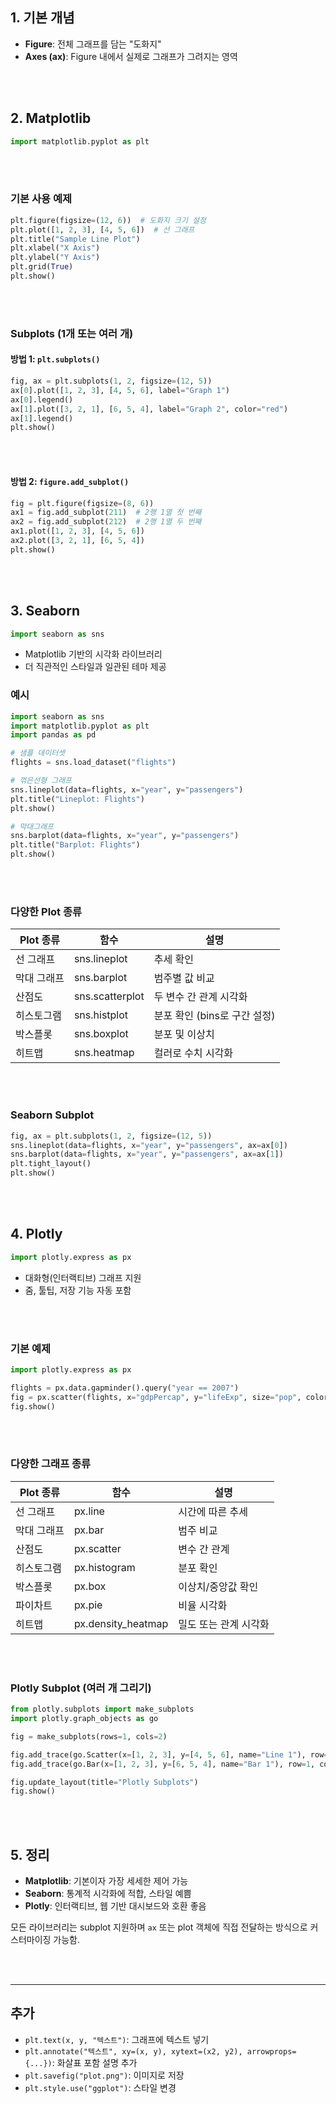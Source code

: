 ## 1. 기본 개념

- **Figure**: 전체 그래프를 담는 "도화지"
- **Axes (ax)**: Figure 내에서 실제로 그래프가 그려지는 영역

<br><br>

## 2. Matplotlib

```python
import matplotlib.pyplot as plt
```

<br><br>

### 기본 사용 예제
```python
plt.figure(figsize=(12, 6))  # 도화지 크기 설정
plt.plot([1, 2, 3], [4, 5, 6])  # 선 그래프
plt.title("Sample Line Plot")
plt.xlabel("X Axis")
plt.ylabel("Y Axis")
plt.grid(True)
plt.show()
```

<br><br>

### Subplots (1개 또는 여러 개)

#### 방법 1: `plt.subplots()`
```python
fig, ax = plt.subplots(1, 2, figsize=(12, 5))
ax[0].plot([1, 2, 3], [4, 5, 6], label="Graph 1")
ax[0].legend()
ax[1].plot([3, 2, 1], [6, 5, 4], label="Graph 2", color="red")
ax[1].legend()
plt.show()
```
<br><br>

#### 방법 2: `figure.add_subplot()`
```python
fig = plt.figure(figsize=(8, 6))
ax1 = fig.add_subplot(211)  # 2행 1열 첫 번째
ax2 = fig.add_subplot(212)  # 2행 1열 두 번째
ax1.plot([1, 2, 3], [4, 5, 6])
ax2.plot([3, 2, 1], [6, 5, 4])
plt.show()
```

<br><br>

## 3. Seaborn

```python
import seaborn as sns
```

- Matplotlib 기반의 시각화 라이브러리
- 더 직관적인 스타일과 일관된 테마 제공

### 예시
```python
import seaborn as sns
import matplotlib.pyplot as plt
import pandas as pd

# 샘플 데이터셋
flights = sns.load_dataset("flights")

# 꺾은선형 그래프
sns.lineplot(data=flights, x="year", y="passengers")
plt.title("Lineplot: Flights")
plt.show()

# 막대그래프
sns.barplot(data=flights, x="year", y="passengers")
plt.title("Barplot: Flights")
plt.show()
```

<br><br>

### 다양한 Plot 종류

| Plot 종류     | 함수                        | 설명                         |
|--------------|-----------------------------|------------------------------|
| 선 그래프    | sns.lineplot               | 추세 확인                    |
| 막대 그래프  | sns.barplot                | 범주별 값 비교               |
| 산점도       | sns.scatterplot            | 두 변수 간 관계 시각화       |
| 히스토그램   | sns.histplot               | 분포 확인 (bins로 구간 설정) |
| 박스플롯     | sns.boxplot                | 분포 및 이상치               |
| 히트맵       | sns.heatmap                | 컬러로 수치 시각화           |

<br><br>

### Seaborn Subplot
```python
fig, ax = plt.subplots(1, 2, figsize=(12, 5))
sns.lineplot(data=flights, x="year", y="passengers", ax=ax[0])
sns.barplot(data=flights, x="year", y="passengers", ax=ax[1])
plt.tight_layout()
plt.show()
```

<br><br>

## 4. Plotly

```python
import plotly.express as px
```

- 대화형(인터랙티브) 그래프 지원
- 줌, 툴팁, 저장 기능 자동 포함

<br><br>

### 기본 예제
```python
import plotly.express as px

flights = px.data.gapminder().query("year == 2007")
fig = px.scatter(flights, x="gdpPercap", y="lifeExp", size="pop", color="continent", hover_name="country", log_x=True)
fig.show()
```

<br><br>

### 다양한 그래프 종류

| Plot 종류     | 함수                     | 설명                        |
|--------------|--------------------------|-----------------------------|
| 선 그래프    | px.line                 | 시간에 따른 추세            |
| 막대 그래프  | px.bar                  | 범주 비교                   |
| 산점도       | px.scatter              | 변수 간 관계                |
| 히스토그램   | px.histogram            | 분포 확인                   |
| 박스플롯     | px.box                  | 이상치/중앙값 확인          |
| 파이차트     | px.pie                  | 비율 시각화                 |
| 히트맵       | px.density_heatmap      | 밀도 또는 관계 시각화       |

<br><br>

### Plotly Subplot (여러 개 그리기)
```python
from plotly.subplots import make_subplots
import plotly.graph_objects as go

fig = make_subplots(rows=1, cols=2)

fig.add_trace(go.Scatter(x=[1, 2, 3], y=[4, 5, 6], name="Line 1"), row=1, col=1)
fig.add_trace(go.Bar(x=[1, 2, 3], y=[6, 5, 4], name="Bar 1"), row=1, col=2)

fig.update_layout(title="Plotly Subplots")
fig.show()
```

<br><br>

## 5. 정리

- **Matplotlib**: 기본이자 가장 세세한 제어 가능
- **Seaborn**: 통계적 시각화에 적합, 스타일 예쁨
- **Plotly**: 인터랙티브, 웹 기반 대시보드와 호환 좋음

모든 라이브러리는 subplot 지원하며 `ax` 또는 plot 객체에 직접 전달하는 방식으로 커스터마이징 가능함.

<br><br>

---

## 추가 

- `plt.text(x, y, "텍스트")`: 그래프에 텍스트 넣기
- `plt.annotate("텍스트", xy=(x, y), xytext=(x2, y2), arrowprops={...})`: 화살표 포함 설명 추가
- `plt.savefig("plot.png")`: 이미지로 저장
- `plt.style.use("ggplot")`: 스타일 변경

